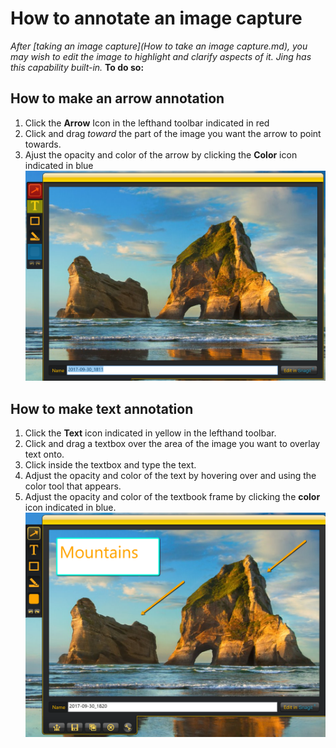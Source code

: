 # How to annotate an image capture


*After [taking an image capture](How to take an image capture.md), you may wish to edit the image to highlight and clarify aspects of it. Jing has this capability built-in.*
**To do so:**

## How to make an arrow annotation
1. Click the **Arrow** Icon in the lefthand toolbar indicated in red
1. Click and drag *toward* the part of the image you want the arrow to point towards.
1. Ajust the opacity and color of the arrow by clicking the **Color** icon indicated in blue![The annotation toolbar](AnnotationTB.png)

## How to make text annotation
1. Click the **Text** icon indicated in yellow in the lefthand toolbar.
1. Click and drag a textbox over the area of the image you want to overlay text onto.
1. Click inside the textbox and type the text.
1. Adjust the opacity and color of the text by hovering over and using the color tool that appears. 
1. Adjust the opacity and color of the textbook frame by clicking the **color** icon indicated in blue. ![A completely annotated image](FullyAnnotated.png)
